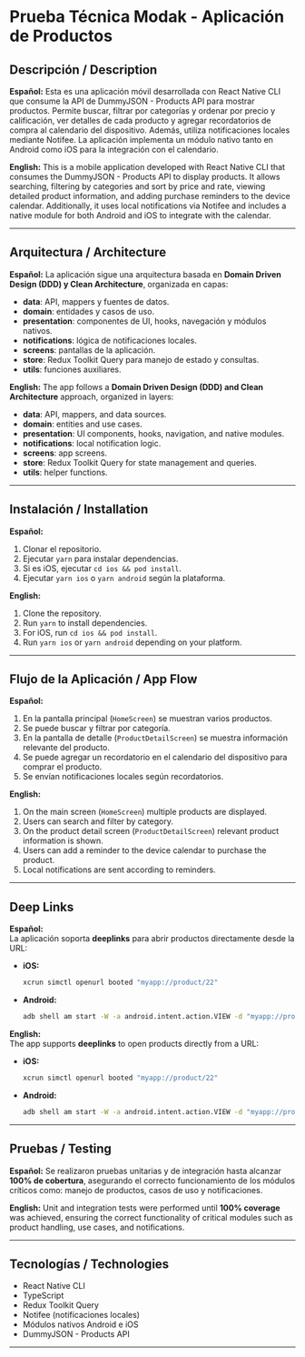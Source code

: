 
# Prueba Técnica Modak - Aplicación de Productos

## Descripción / Description

**Español:**
Esta es una aplicación móvil desarrollada con React Native CLI que consume la API de DummyJSON - Products API para mostrar productos. Permite buscar, filtrar por categorías y ordenar por precio y calificación, ver detalles de cada producto y agregar recordatorios de compra al calendario del dispositivo. Además, utiliza notificaciones locales mediante Notifee. La aplicación implementa un módulo nativo tanto en Android como iOS para la integración con el calendario.

**English:**
This is a mobile application developed with React Native CLI that consumes the DummyJSON - Products API to display products. It allows searching, filtering by categories and sort by price and rate, viewing detailed product information, and adding purchase reminders to the device calendar. Additionally, it uses local notifications via Notifee and includes a native module for both Android and iOS to integrate with the calendar.

---

## Arquitectura / Architecture

**Español:**
La aplicación sigue una arquitectura basada en **Domain Driven Design (DDD) y Clean Architecture**, organizada en capas:

* **data**: API, mappers y fuentes de datos.
* **domain**: entidades y casos de uso.
* **presentation**: componentes de UI, hooks, navegación y módulos nativos.
* **notifications**: lógica de notificaciones locales.
* **screens**: pantallas de la aplicación.
* **store**: Redux Toolkit Query para manejo de estado y consultas.
* **utils**: funciones auxiliares.

**English:**
The app follows a **Domain Driven Design (DDD) and Clean Architecture** approach, organized in layers:

* **data**: API, mappers, and data sources.
* **domain**: entities and use cases.
* **presentation**: UI components, hooks, navigation, and native modules.
* **notifications**: local notification logic.
* **screens**: app screens.
* **store**: Redux Toolkit Query for state management and queries.
* **utils**: helper functions.

---

## Instalación / Installation

**Español:**

1. Clonar el repositorio.
2. Ejecutar `yarn` para instalar dependencias.
3. Si es iOS, ejecutar `cd ios && pod install`.
4. Ejecutar `yarn ios` o `yarn android` según la plataforma.

**English:**

1. Clone the repository.
2. Run `yarn` to install dependencies.
3. For iOS, run `cd ios && pod install`.
4. Run `yarn ios` or `yarn android` depending on your platform.

---

## Flujo de la Aplicación / App Flow

**Español:**

1. En la pantalla principal (`HomeScreen`) se muestran varios productos.
2. Se puede buscar y filtrar por categoría.
3. En la pantalla de detalle (`ProductDetailScreen`) se muestra información relevante del producto.
4. Se puede agregar un recordatorio en el calendario del dispositivo para comprar el producto.
5. Se envían notificaciones locales según recordatorios.

**English:**

1. On the main screen (`HomeScreen`) multiple products are displayed.
2. Users can search and filter by category.
3. On the product detail screen (`ProductDetailScreen`) relevant product information is shown.
4. Users can add a reminder to the device calendar to purchase the product.
5. Local notifications are sent according to reminders.

---

## Deep Links

**Español:**  
La aplicación soporta **deeplinks** para abrir productos directamente desde la URL:  

- **iOS:**  
  ```bash
  xcrun simctl openurl booted "myapp://product/22"
  ```

- **Android:**  
  ```bash
  adb shell am start -W -a android.intent.action.VIEW -d "myapp://product/20" com.modak
  ```

**English:**  
The app supports **deeplinks** to open products directly from a URL:  

- **iOS:**  
  ```bash
  xcrun simctl openurl booted "myapp://product/22"
  ```

- **Android:**  
  ```bash
  adb shell am start -W -a android.intent.action.VIEW -d "myapp://product/20" com.modak
  ```

---


## Pruebas / Testing

**Español:**
Se realizaron pruebas unitarias y de integración hasta alcanzar **100% de cobertura**, asegurando el correcto funcionamiento de los módulos críticos como: manejo de productos, casos de uso y notificaciones.

**English:**
Unit and integration tests were performed until **100% coverage** was achieved, ensuring the correct functionality of critical modules such as product handling, use cases, and notifications.

---

## Tecnologías / Technologies

* React Native CLI
* TypeScript
* Redux Toolkit Query
* Notifee (notificaciones locales)
* Módulos nativos Android e iOS
* DummyJSON - Products API

---

